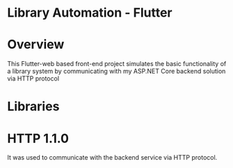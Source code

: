# Library Automation - Flutter

# Overview
This Flutter-web based front-end project simulates the basic functionality of a library system by communicating with my ASP.NET Core backend solution via HTTP protocol

# Libraries
# HTTP 1.1.0
It was used to communicate with the backend service via HTTP protocol.





